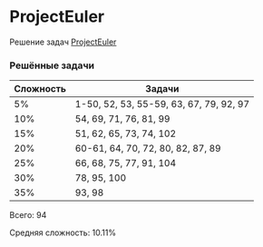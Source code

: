 # ProjectEuler

Решение задач [ProjectEuler](https://projecteuler.net)

### Решённые задачи

| Сложность | Задачи                                  |
|-----------|-----------------------------------------|
| 5%        | 1-50, 52, 53, 55-59, 63, 67, 79, 92, 97 |
| 10%       | 54, 69, 71, 76, 81, 99                  |
| 15%       | 51, 62, 65, 73, 74, 102                 |
| 20%       | 60-61, 64, 70, 72, 80, 82, 87, 89       |
| 25%       | 66, 68, 75, 77, 91, 104                 |
| 30%       | 78, 95, 100                             |
| 35%       | 93, 98                                  |

Всего: 94

Средняя сложность: 10.11%

